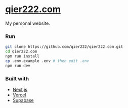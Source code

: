 # [qier222.com](https://qier222.com)

My personal website.

### Run

```bash
git clone https://github.com/qier222/qier222.com.git
cd qier222.com
npm run install
cp .env.example .env # then edit .env
npm run dev
```

### Built with

- [Next.js](https://nextjs.org)
- [Vercel](https://vercel.com)
- [Supabase](https://supabase.io)
